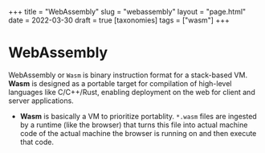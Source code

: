 +++
title = "WebAssembly"
slug = "webassembly"
layout = "page.html"
date = 2022-03-30
draft = true
[taxonomies]
tags = ["wasm"]
+++

# WebAssembly

WebAssembly or `Wasm` is binary instruction format for a stack-based VM.
**Wasm** is designed as a portable target for compilation of high-level
languages like C/C++/Rust, enabling deployment on the web for client and server
applications.

- **Wasm** is basically a VM to prioritize portablity. `*.wasm` files are
  ingested by a runtime (like the browser) that turns this file into actual
  machine code of the actual machine the browser is running on and then execute
  that code.
